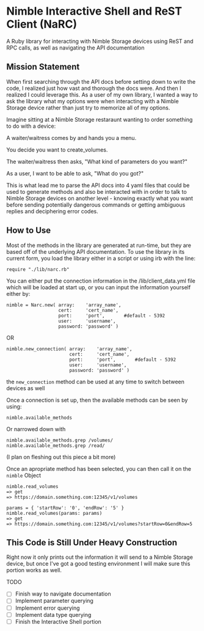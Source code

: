 Nimble Interactive Shell and ReST Client (NaRC)
===================

A Ruby library for interacting with Nimble Storage devices using ReST and RPC calls, as well as navigating the API documentation

Mission Statement
------------------

When first searching through the API docs before setting down to write the code, I realized just how vast and thorough the docs were. And then I realized I could leverage this. As a user of my own library, I wanted a way to ask the library what my options were when interacting with a Nimble Storage device rather than just try to memorize all of my options.

Imagine sitting at a Nimble Storage restaraunt wanting to order something to do with a device:

A waiter/waitress comes by and hands you a menu.

You decide you want to create_volumes.

The waiter/waitress then asks, "What kind of parameters do you want?"

As a user, I want to be able to ask, "What do you got?"

This is what lead me to parse the API docs into 4 yaml files that could be used to generate methods and also be interacted with in order to talk to Nimble Storage devices on another level - knowing exactly what you want before sending potentially dangerous commands or getting ambiguous replies and deciphering error codes.

How to Use
-------------

Most of the methods in the library are generated at run-time, but they are based off of the underlying API documentation. To use the library in its current form, you load the library either in a script or using irb with the line:

```
require "./lib/narc.rb"
```

You can either put the connection information in the /lib/client_data.yml file which will be loaded at start up, or you can input the information yourself either by:

```
nimble = Narc.new( array:    'array_name',
                   cert:     'cert_name',
                   port:     'port',	   #default - 5392
                   user:     'username',
                   password: 'password' )
```

OR

```
nimble.new_connection( array:    'array_name',
       	               cert:     'cert_name',
                       port:     'port',	   #default - 5392
                       user:     'username',
                       password: 'password' )
```

the `new_connection` method can be used at any time to switch between devices as well

Once a connection is set up, then the available methods can be seen by using:

```
nimble.available_methods
```

Or narrowed down with

```
nimble.available_methods.grep /volumes/
nimble.available_methods.grep /read/
```

(I plan on fleshing out this piece a bit more)

Once an apropriate method has been selected, you can then call it on the `nimble` Object

```
nimble.read_volumes
=> get
=> https://domain.something.com:12345/v1/volumes

params = { 'startRow': '0', 'endRow': '5' }
nimble.read_volumes(params: params)
=> get
=> https://domain.something.com:12345/v1/volumes?startRow=0&endRow=5

```

This Code is Still Under Heavy Construction
--------------------------------

Right now it only prints out the information it will send to a Nimble Storage device, but once I've got a good testing environment I will make sure this portion works as well. 

TODO
- [ ] Finish way to navigate documentation
- [ ] Implement parameter querying
- [ ] Implement error querying
- [ ] Implement data type querying
- [ ] Finish the Interactive Shell portion